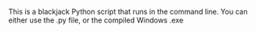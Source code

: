 This is a blackjack Python script that runs in the command line.
You can either use the .py file, or the compiled Windows .exe
